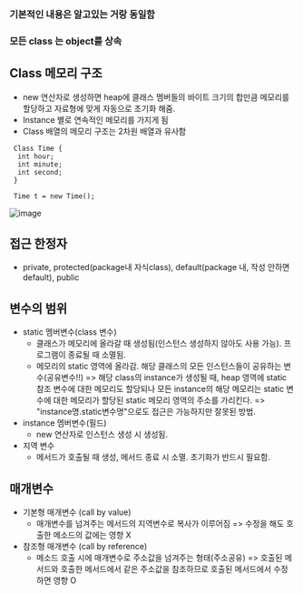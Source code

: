 ### 기본적인 내용은 알고있는 거랑 동일함
### 모든 class 는 object를 상속

## Class 메모리 구조
  * new 연산자로 생성하면 heap에 클래스 멤버들의 바이트 크기의 합만큼 메모리를 할당하고 자료형에 맞게 자동으로 초기화 해줌.
  * Instance 별로 연속적인 메모리를 가지게 됨
  * Class 배열의 메모리 구조는 2차원 배열과 유사함
```
 Class Time {
  int hour;
  int minute;
  int second;
 }
 
 Time t = new Time(); 
 ```
 ![image](https://user-images.githubusercontent.com/102529294/166187878-6f875ade-4279-4ded-bdde-cea64c46dc7f.png)

## 접근 한정자
  * private, protected(package내 자식class), default(package 내, 작성 안하면 default), public

## 변수의 범위
  * static 멤버변수(class 변수)
    - 클래스가 메모리에 올라갈 때 생성됨(인스턴스 생성하지 않아도 사용 가능). 프로그램이 종료될 때 소멸됨.
    - 메모리의 static 영역에 올라감. 해당 클래스의 모든 인스턴스들이 공유하는 변수(공유변수!!)
      => 해당 class의 instance가 생성될 때, heap 영역에 static 참조 변수에 대한 메모리도 할당되나 모든 instance의 해당 메모리는 static 변수에 대한 메모리가 할당된 static 메모리 영역의 주소를 가리킨다. 
      => "instance명.static변수명"으로도 접근은 가능하지만 잘못된 방법.
  * instance 멤버변수(필드)
    - new 연산자로 인스턴스 생성 시 생성됨.
  * 지역 변수
    - 메서드가 호출될 때 생성, 메서드 종료 시 소멸. 초기화가 반드시 필요함.


## 매개변수
  * 기본형 매개변수 (call by value)
    - 매개변수를 넘겨주는 메서드의 지역변수로 복사가 이루어짐
      => 수정을 해도 호출한 메소드의 값에는 영향 X
  * 참조형 매개변수 (call by reference)
    - 메소드 호출 시에 매개변수로 주소값을 넘겨주는 형태(주소공유)
      => 호출된 메서드와 호출한 메서드에서 같은 주소값을 참조하므로 호출된 메서드에서 수정하면 영향 O

  
